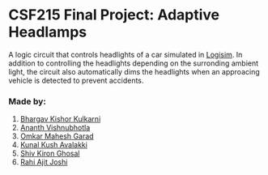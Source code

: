 # CSF215 Final Project: Adaptive Headlamps
A logic circuit that controls headlights of a car simulated in [Logisim](http://www.cburch.com/logisim/). 
In addition to controlling the headlights depending on the surronding ambient light, the circuit also automatically dims the headlights when an approacing vehicle is detected to prevent accidents. 
### Made by:
1. [Bhargav Kishor Kulkarni](https://github.com/wags-1314/)
2. [Ananth Vishnubhotla](https://github.com/AnanthV0509)
3. [Omkar Mahesh Garad](https://github.com/OMGarad)
4. [Kunal Kush Avalakki](https://githib.com/kunalavalakki)
5. [Shiv Kiron Ghosal](https://github.com/Shiv77777)
6. [Rahi Ajit Joshi]()
